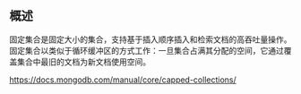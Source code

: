 ## 概述

固定集合是固定大小的集合，支持基于插入顺序插入和检索文档的高吞吐量操作。固定集合以类似于循环缓冲区的方式工作：一旦集合占满其分配的空间，它通过覆盖集合中最旧的文档为新文档使用空间。









https://docs.mongodb.com/manual/core/capped-collections/